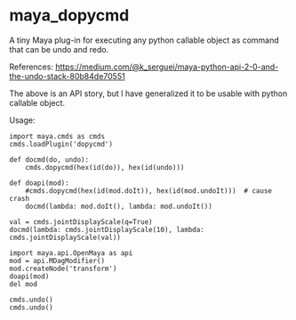 # maya_dopycmd
A tiny Maya plug-in for executing any python callable object as command that can be undo and redo.

References:
    https://medium.com/@k_serguei/maya-python-api-2-0-and-the-undo-stack-80b84de70551

The above is an API story, but I have generalized it to be usable with python callable object.

Usage:

    import maya.cmds as cmds
    cmds.loadPlugin('dopycmd')

    def docmd(do, undo):
        cmds.dopycmd(hex(id(do)), hex(id(undo)))

    def doapi(mod):
        #cmds.dopycmd(hex(id(mod.doIt)), hex(id(mod.undoIt)))  # cause crash
        docmd(lambda: mod.doIt(), lambda: mod.undoIt())

    val = cmds.jointDisplayScale(q=True)
    docmd(lambda: cmds.jointDisplayScale(10), lambda: cmds.jointDisplayScale(val))

    import maya.api.OpenMaya as api
    mod = api.MDagModifier()
    mod.createNode('transform')
    doapi(mod)
    del mod

    cmds.undo()
    cmds.undo()
